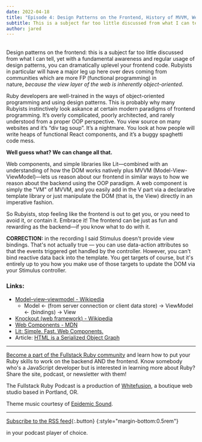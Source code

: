 ```yaml
---
date: 2022-04-18
title: "Episode 4: Design Patterns on the Frontend, History of MVVM, Web Components, and You"
subtitle: This is a subject far too little discussed from what I can tell, yet with a fundamental awareness and regular usage of design patterns, you can dramatically uplevel your frontend code.
author: jared
---
```


<div id="buzzsprout-player-10459102" style="margin-bottom:2rem"></div><script src="https://www.buzzsprout.com/1895262/10459102-4-design-patterns-on-the-frontend-history-of-mvvm-web-components-and-you.js?container_id=buzzsprout-player-10459102&player=small" type="text/javascript" charset="utf-8"></script>

Design patterns on the frontend: this is a subject far too little discussed from what I can tell, yet with a fundamental awareness and regular usage of design patterns, you can dramatically uplevel your frontend code. Rubyists in particular will have a major leg up here over devs coming from communities which are more FP (functional programming) in nature, *because the view layer of the web is inherently object-oriented*.  
  
Ruby developers are well-trained in the ways of object-oriented programming and using design patterns. This is probably why many Rubyists instinctively look askance at certain modern paradigms of frontend programming. It’s overly complicated, poorly architected, and rarely understood from a proper OOP perspective. You view source on many websites and it’s “div tag soup”. It’s a nightmare. You look at how people will write heaps of functional React components, and it’s a buggy spaghetti code mess.  
  
**Well guess what? We can change all that.**
  
Web components, and simple libraries like Lit—combined with an understanding of how the DOM works natively plus MVVM (Model-View-ViewModel)—lets us reason about our frontend in similar ways to how we reason about the backend using the OOP paradigm. A web component is simply the "VM" of MVVM, and you easily add in the V part via a declarative template library or just manipulate the DOM (that is, the View) directly in an imperative fashion.  
  
So Rubyists, stop feeling like the frontend is out to get you, or you need to avoid it, or contain it. Embrace it! The frontend can be just as fun and rewarding as the backend—if you know what to do with it.

**CORRECTION:** in the recording I said Stimulus doesn't provide view bindings. That's not actually true — you can use data-action attributes so that the events triggered get handled by the controller. However, you can't bind reactive data back into the template. You get targets of course, but it's entirely up to you how you make use of those targets to update the DOM via your Stimulus controller.

### Links:

-   [Model–view–viewmodel - Wikipedia](https://en.wikipedia.org/wiki/Model%E2%80%93view%E2%80%93viewmodel)
    -   Model ← (from server connection or client data store) → ViewModel ← (bindings) → View
-   [Knockout (web framework) - Wikipedia](https://en.wikipedia.org/wiki/Knockout_(web_framework))
-   [Web Components - MDN](https://developer.mozilla.org/en-US/docs/Web/Web_Components)
-   [Lit: Simple. Fast. Web Components.](https://lit.dev/)
-   Article: [HTML is a Serialized Object Graph](https://dev.to/jaredcwhite/html-is-a-serialized-object-graph-and-that-changes-everything-4kbl)

----

[Become a part of the Fullstack Ruby community](https://www.fullstackruby.dev/) and learn how to put your Ruby skills to work on the backend AND the frontend. Know somebody who's a JavaScript developer but is interested in learning more about Ruby? Share the site, podcast, or newsletter with them!

The Fullstack Ruby Podcast is a production of [Whitefusion](https://www.whitefusion.studio/), a boutique web studio based in Portland, OR.

Theme music courtesy of [Epidemic Sound](https://www.epidemicsound.com/).

----

[<sl-icon library="remixicon" name="Device/rss-fill"></sl-icon> Subscribe to the RSS feed](https://feeds.buzzsprout.com/1895262.rss){:.button}
{:style="margin-bottom:0.5rem"}

in your podcast player of choice.